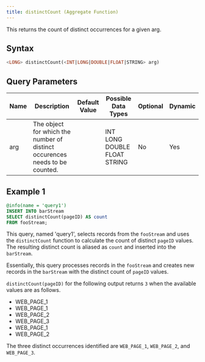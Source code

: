 ```yaml
---
title: distinctCount (Aggregate Function)
---
```


This returns the count of distinct occurrences for a given arg.

## Syntax

```sql
<LONG> distinctCount(<INT|LONG|DOUBLE|FLOAT|STRING> arg)
```

## Query Parameters

| Name | Description       | Default Value | Possible Data Types          | Optional | Dynamic |
|------|-------------------|---------------|------------------------------|----------|---------|
| arg  | The object for which the number of distinct occurences needs to be counted. |               | INT LONG DOUBLE FLOAT STRING | No       | Yes     |

## Example 1

```sql
@info(name = 'query1')
INSERT INTO barStream
SELECT distinctCount(pageID) AS count
FROM fooStream;
```

This query, named 'query1', selects records from the `fooStream` and uses the `distinctCount` function to calculate the count of distinct `pageID` values. The resulting distinct count is aliased as `count` and inserted into the `barStream`.

Essentially, this query processes records in the `fooStream` and creates new records in the `barStream` with the distinct count of `pageID` values.

`distinctCount(pageID)` for the following output returns `3` when the available values are as follows.  

- WEB_PAGE_1
- WEB_PAGE_1
- WEB_PAGE_2
- WEB_PAGE_3
- WEB_PAGE_1
- WEB_PAGE_2

The three distinct occurrences identified are `WEB_PAGE_1`, `WEB_PAGE_2`, and `WEB_PAGE_3`.
